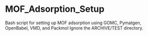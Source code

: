 # MOF_Adsorption_Setup
Bash script for setting up MOF adsorption using GOMC, Pymatgen, OpenBabel, VMD, and Packmol
Ignore the ARCHIVE/TEST directory.
